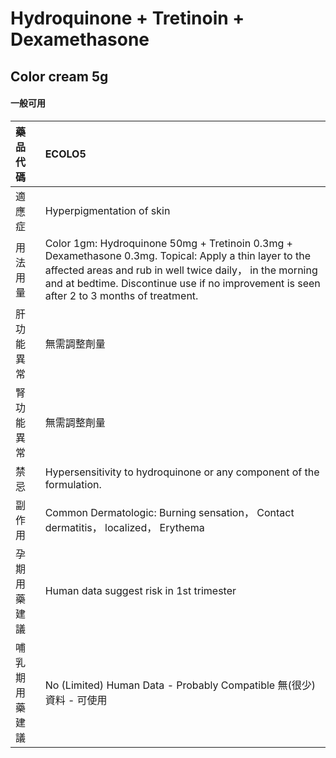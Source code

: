 # Hydroquinone + Tretinoin + Dexamethasone

## Color cream 5g

#### 一般可用

| 藥品代碼       | ECOLO5                                                                                                                                                                                                                                                           |
|:---------------|:-----------------------------------------------------------------------------------------------------------------------------------------------------------------------------------------------------------------------------------------------------------------|
| 適應症         | Hyperpigmentation of skin                                                                                                                                                                                                                                        |
| 用法用量       | Color 1gm: Hydroquinone 50mg + Tretinoin 0.3mg + Dexamethasone 0.3mg. Topical: Apply a thin layer to the affected areas and rub in well twice daily， in the morning and at bedtime. Discontinue use if no improvement is seen after 2 to 3 months of treatment. |
| 肝功能異常     | 無需調整劑量                                                                                                                                                                                                                                                     |
| 腎功能異常     | 無需調整劑量                                                                                                                                                                                                                                                     |
| 禁忌           | Hypersensitivity to hydroquinone or any component of the formulation.                                                                                                                                                                                            |
| 副作用         | Common Dermatologic: Burning sensation， Contact dermatitis， localized， Erythema                                                                                                                                                                               |
| 孕期用藥建議   | Human data suggest risk in 1st trimester                                                                                                                                                                                                                         |
| 哺乳期用藥建議 | No (Limited) Human Data - Probably Compatible 無(很少)資料 - 可使用                                                                                                                                                                                              |

